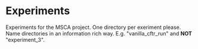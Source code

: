 Experiments
=================

Experiments for the MSCA project. One directory per exeriment please.
Name directories in an information rich way. E.g. "vanilla_cftr_run"
and **NOT** "experiment_3".
